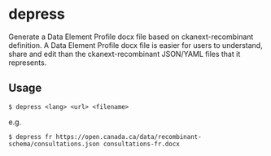 depress
=======

Generate a Data Element Profile docx file based on ckanext-recombinant
definition. A Data Element Profile docx file is easier for users to
understand, share and edit than the ckanext-recombinant JSON/YAML
files that it represents.

Usage
-----

```
$ depress <lang> <url> <filename>
```

e.g.
```
$ depress fr https://open.canada.ca/data/recombinant-schema/consultations.json consultations-fr.docx
```
